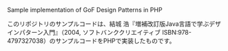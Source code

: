 Sample implementation of GoF Design Patterns in PHP

このリポジトリのサンプルコードは、結城 浩『増補改訂版Java言語で学ぶデザインパターン入門』（2004, ソフトバンククリエイティブ ISBN:978-4797327038）のサンプルコードをPHPで実装したものです。
